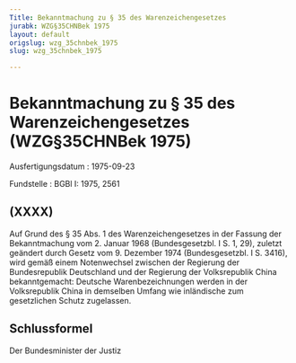 ```yaml
---
Title: Bekanntmachung zu § 35 des Warenzeichengesetzes
jurabk: WZG§35CHNBek 1975
layout: default
origslug: wzg_35chnbek_1975
slug: wzg_35chnbek_1975

---
```


# Bekanntmachung zu § 35 des Warenzeichengesetzes (WZG§35CHNBek 1975)

Ausfertigungsdatum
:   1975-09-23

Fundstelle
:   BGBl I: 1975, 2561



## (XXXX)

Auf Grund des § 35 Abs. 1 des Warenzeichengesetzes in der Fassung der Bekanntmachung vom 2. Januar 1968 (Bundesgesetzbl. I S. 1, 29), zuletzt geändert durch Gesetz vom 9. Dezember 1974 (Bundesgesetzbl. I S. 3416), wird gemäß einem Notenwechsel zwischen der Regierung der Bundesrepublik Deutschland und der Regierung der Volksrepublik China bekanntgemacht:
Deutsche Warenbezeichnungen werden in der Volksrepublik China in demselben Umfang wie inländische zum gesetzlichen Schutz zugelassen.


## Schlussformel

Der Bundesminister der Justiz

